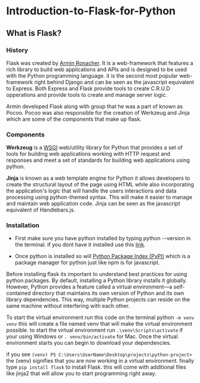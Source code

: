# Introduction-to-Flask-for-Python

## What is Flask?

### History

Flask was created by [Armin Ronacher](https://en.wikipedia.org/wiki/Armin_Ronacher). It is a web-framework that features a rich library to build web applications and APIs and is designed to be used with the Python programming language. it is the second most popular web-framework right behind Django and can be seen as the javascript equivalent to Express. Both Express and Flask provide tools to create C.R.U.D opperations and provide tools to create and manage server logic.

Armin developed Flask along with group that he was a part of known as Pocoo. Pocoo was also responsible for the creation of Werkzeug and Jinja which are some of the components that make up flask.

### Components

**Werkzeug** is a [WSGI](https://wsgi.readthedocs.io/en/latest/what.html) web/utility library for Python that provides a set of tools for building web applications working with HTTP request and responses and meet a set of standards for building web applications using python.

**Jinja** is known as a web template engine for Python it allows developers to create the structural layout of the page using HTML while also incorporating the application's logic that will handle the users interactions and data processing using python-themed syntax. This will make it easier to manage and maintain web application code. Jinja can be seen as the javascript equivalent of Handlebars.js.

### Installation

- First make sure you have python installed by typing python --version in the terminal. if you dont have it installed use this [link](https://www.python.org/downloads/).

- Once python is installed so will [Python Package Index (PyPI)](https://pypi.org/) which is a package manager for python just like npm is for javascript.

Before installing flask its important to understand best practices for using python packages. By default, installing a Python library installs it globally. However, Python provides a feature called a virtual environment—a self-contained directory that maintains its own version of Python and its own library dependencies. This way, multiple Python projects can reside on the same machine without interfering with each other.

To start the virtual environment run this code on the terminal python `-m venv venv` this will create a file named venv that will make the virtual environment possible. to start the virtual environment run `.\venv\Scripts\activate` if your using Windows or `. venv/bin/activate` for Mac. Once the virtual environment starts you can begin to download your dependencies. 

if you see `(venv) PS C:\Users\UserName\Desktop\projects\python-project>` the (venv) signifies that you are now working in a virtual environment. finally type `pip install flask` to install Flask. this will come with additional files like jinja2 that will allow you to start programming right away.




 

